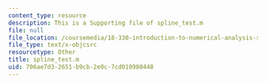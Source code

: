 ```yaml
---
content_type: resource
description: This is a Supporting file of spline_test.m
file: null
file_location: /coursemedia/18-330-introduction-to-numerical-analysis-spring-2012/706ae7d32651b9cb2e0c7cd010980448_spline_test.m
file_type: text/x-objcsrc
resourcetype: Other
title: spline_test.m
uid: 706ae7d3-2651-b9cb-2e0c-7cd010980448
---
```

